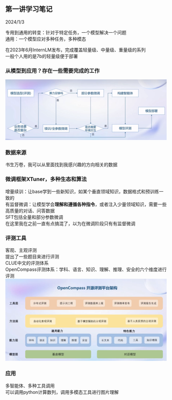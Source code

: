## 第一讲学习笔记
2024/1/3

专用到通用的转变：针对于特定任务，一个模型解决一个问题  
通用：一个模型应对多种任务，多种模态

在2023年6月InternLM发布，完成覆盖轻量级、中量级、重量级的系列  
一般个人用的是7b的轻量级便于部署  

### 从模型到应用？存在一些需要完成的工作
![Alt text](image-1.png)

### 数据来源
书生万卷，我可以从里面找到我感兴趣的方向相关的数据

### 微调框架XTuner，多种生态和算法
增量续训：让base学到一些新知识，如某个垂直领域知识，数据格式和预训练一致的   
有监督微调：让模型学会**理解和遵循各种指令**，或者注入少量领域知识，需要一些高质量的对话、问答数据   
SFT包括全量和部分参数微调   
在这里我在之前一直有点搞混了，以为在微调阶段只有有监督微调   

### 评测工具
客观、主观评测   
提出了一些题目来进行评测   
CLUE中文的评测体系   
OpenCompass评测体系：学科、语言、知识、理解、推理、安全的六个维度进行评测    
![Alt text](image-2.png)

### 应用
多智能体、多种工具调用    
可以调用python计算数列，调用多模态工具进行图片理解    